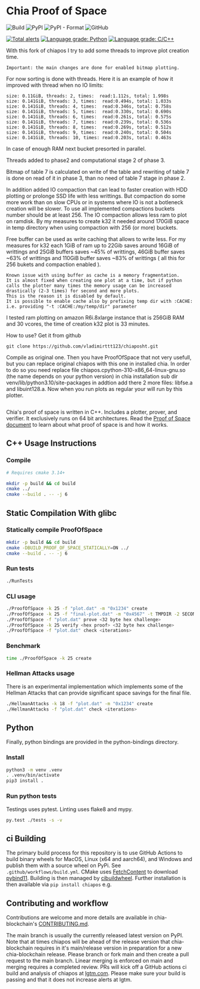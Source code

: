 # Chia Proof of Space
![Build](https://github.com/Chia-Network/chiapos/workflows/Build/badge.svg)
![PyPI](https://img.shields.io/pypi/v/chiapos?logo=pypi)
![PyPI - Format](https://img.shields.io/pypi/format/chiapos?logo=pypi)
![GitHub](https://img.shields.io/github/license/Chia-Network/chiapos?logo=Github)

[![Total alerts](https://img.shields.io/lgtm/alerts/g/Chia-Network/chiapos.svg?logo=lgtm&logoWidth=18)](https://lgtm.com/projects/g/Chia-Network/chiapos/alerts/)
[![Language grade: Python](https://img.shields.io/lgtm/grade/python/g/Chia-Network/chiapos.svg?logo=lgtm&logoWidth=18)](https://lgtm.com/projects/g/Chia-Network/chiapos/context:python)
[![Language grade: C/C++](https://img.shields.io/lgtm/grade/cpp/g/Chia-Network/chiapos.svg?logo=lgtm&logoWidth=18)](https://lgtm.com/projects/g/Chia-Network/chiapos/context:cpp)

With this fork of chiapos I try to add some threads to improve plot creation time.
```
Important: the main changes are done for enabled bitmap plotting.
```
For now sorting is done with threads. Here it is an example 
of how it improved with thread when no IO limits:

```
size: 0.11GiB, threads: 2, times:  read:1.112s, total: 1.998s 
size: 0.141GiB, threads: 3, times:  read:0.494s, total: 1.033s 
size: 0.141GiB, threads: 4, times:  read:0.346s, total: 0.758s 
size: 0.141GiB, threads: 5, times:  read:0.330s, total: 0.690s 
size: 0.141GiB, threads: 6, times:  read:0.261s, total: 0.575s 
size: 0.141GiB, threads: 7, times:  read:0.239s, total: 0.536s 
size: 0.141GiB, threads: 8, times:  read:0.269s, total: 0.512s 
size: 0.141GiB, threads: 9, times:  read:0.240s, total: 0.504s 
size: 0.141GiB, threads: 10, times: read:0.203s, total: 0.463s
```
In case of enough RAM next bucket presorted in parallel.

Threads added to phase2 and computational stage 2 of phase 3.

Bitmap of table 7 is calculated on write of the table and rewriting of 
table 7 is done on read of it in phase 3, than no need of table 7 stage in phase 2.

In addition added IO compaction that can lead to faster 
creation with HDD plotting or prolonge SSD life with less writtings.
But compaction do some more work than on slow CPUs or in systems 
where IO is not a botleneck creation will be slower.
To use all implemented compactions buckets number should be at least 256.
The IO compaction allows less ram to plot on ramdisk. 
By my measures to create k32 it needed around 170GiB space in temp directory 
when using compaction with 256 (or more) buckets.

Free buffer can be used as write caching that allows to write less.
For my measures for k32 each 1GiB of ram up to 22Gib saves around 
16GiB of writtings and 25GiB buffers saves ~45% of writtings, 46GiB
buffer saves ~63% of writtings and 110GiB buffer saves ~83% of writtings
( all this for 256 bukets and compaction enabled ).
```
Known issue with using buffer as cache is a memory fragmentation.
It is almost fixed when creating one plot at a time, but if python 
calls the plotter many times the memory usage can be increased 
drastically (2-3 times) for second and more plots.
This is the reason it is disabled by default.
It is possible to enable cache also by prefixing temp dir with :CACHE:
i.e. providing "-t :CACHE:/my/temp/dir" parameter
```

I tested ram plotting on amazon R6i.8xlarge instance that is 256GiB RAM 
and 30 vcores, the time of creation k32 plot is 33 minutes.

How to use?
Get it from github
```
git clone https://github.com/vladimirttt123/chiaposht.git
```
Compile as original one. Then you have ProofOfSpace that not very usefull,
but you can replace original chiapos with this one in installed chia. In
order to do so you need replace file chiapos.cpython-310-x86_64-linux-gnu.so
(the name depends on your python version) in chia installation sub dir
venv/lib/python3.10/site-packages in addtion add there 2 more files: 
libfse.a and libuint128.a. Now when you run plots as regular your will
run by this plotter.

```
```

Chia's proof of space is written in C++. Includes a plotter, prover, and
verifier. It exclusively runs on 64 bit architectures. Read the
[Proof of Space document](https://www.chia.net/assets/Chia_Proof_of_Space_Construction_v1.1.pdf) to
learn about what proof of space is and how it works.

## C++ Usage Instructions

### Compile

```bash
# Requires cmake 3.14+

mkdir -p build && cd build
cmake ../
cmake --build . -- -j 6
```

## Static Compilation With glibc
### Statically compile ProofOfSpace
```bash
mkdir -p build && cd build
cmake -DBUILD_PROOF_OF_SPACE_STATICALLY=ON ../
cmake --build . -- -j 6
```

### Run tests

```bash
./RunTests
```

### CLI usage

```bash
./ProofOfSpace -k 25 -f "plot.dat" -m "0x1234" create
./ProofOfSpace -k 25 -f "final-plot.dat" -m "0x4567" -t TMPDIR -2 SECOND_TMPDIR create
./ProofOfSpace -f "plot.dat" prove <32 byte hex challenge>
./ProofOfSpace -k 25 verify <hex proof> <32 byte hex challenge>
./ProofOfSpace -f "plot.dat" check <iterations>
```

### Benchmark

```bash
time ./ProofOfSpace -k 25 create
```


### Hellman Attacks usage

There is an experimental implementation which implements some of the Hellman
Attacks that can provide significant space savings for the final file.


```bash
./HellmanAttacks -k 18 -f "plot.dat" -m "0x1234" create
./HellmanAttacks -f "plot.dat" check <iterations>
```

## Python

Finally, python bindings are provided in the python-bindings directory.

### Install

```bash
python3 -m venv .venv
. .venv/bin/activate
pip3 install .
```

### Run python tests

Testings uses pytest. Linting uses flake8 and mypy.

```bash
py.test ./tests -s -v
```

## ci Building
The primary build process for this repository is to use GitHub Actions to
build binary wheels for MacOS, Linux (x64 and aarch64), and Windows and publish
them with a source wheel on PyPi. See `.github/workflows/build.yml`. CMake uses
[FetchContent](https://cmake.org/cmake/help/latest/module/FetchContent.html)
to download [pybind11](https://github.com/pybind/pybind11). Building is then
managed by [cibuildwheel](https://github.com/joerick/cibuildwheel). Further
installation is then available via `pip install chiapos` e.g.

## Contributing and workflow
Contributions are welcome and more details are available in chia-blockchain's
[CONTRIBUTING.md](https://github.com/Chia-Network/chia-blockchain/blob/main/CONTRIBUTING.md).

The main branch is usually the currently released latest version on PyPI.
Note that at times chiapos will be ahead of the release version that
chia-blockchain requires in it's main/release version in preparation for a
new chia-blockchain release. Please branch or fork main and then create a
pull request to the main branch. Linear merging is enforced on main and
merging requires a completed review. PRs will kick off a GitHub actions ci build
and analysis of chiapos at
[lgtm.com](https://lgtm.com/projects/g/Chia-Network/chiapos/?mode=list). Please
make sure your build is passing and that it does not increase alerts at lgtm.
